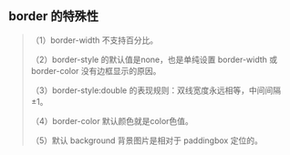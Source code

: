 ## border 的特殊性   
   
> （1）border-width 不支持百分比。   
>   
>（2）border-style 的默认值是none，也是单纯设置 border-width 或 border-color 没有边框显示的原因。
>   
>（3）border-style:double 的表现规则：双线宽度永远相等，中间间隔±1。   
>   
>（4）border-color 默认颜色就是color色值。   
>   
>（5）默认 background 背景图片是相对于 paddingbox 定位的。  
